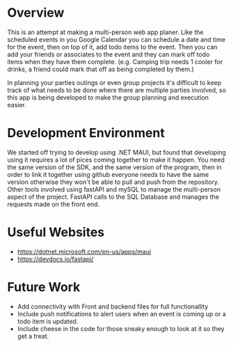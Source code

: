 # Overview

This is an attempt at making a multi-person web app planer. Like the scheduled events in you Google Calendar you can schedule a date and time for the event, then on top of it, add todo items to the event. Then you can add your friends or associates to the event and they can mark off todo items when they have them complete. (e.g. Camping trip needs 1 cooler for drinks, a friend could mark that off as being completed by them.)

In planning your parties outings or even group projects it's difficult to keep track of what needs to be done where there are multiple parties involved, so this app is being developed to make the group planning and execution easier.

# Development Environment

We started off trying to develop using .NET MAUI, but found that developing using it requires a lot of pices coming together to make it happen. You need the same version of the SDK, and the same version of the program, then in order to link it together using github everyone needs to have the same version otherwise they won't be able to pull and push from the repository. Other tools involved using fastAPI and mySQL to manage the multi-person aspect of the project. FastAPI calls to the SQL Database and manages the requests made on the front end.

# Useful Websites

* https://dotnet.microsoft.com/en-us/apps/maui
* https://devdocs.io/fastapi/

# Future Work

* Add connectivity with Front and backend files for full functionallity
* Include push notifications to alert users when an event is coming up or a todo item is updated.
* Include cheese in the code for those sneaky enough to look at it so they get a treat.